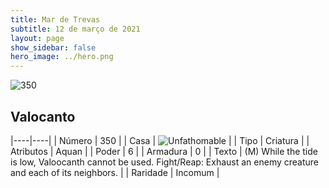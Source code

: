 ```yaml
---
title: Mar de Trevas
subtitle: 12 de março de 2021
layout: page
show_sidebar: false
hero_image: ../hero.png
---
```


![350](https://cdn.keyforgegame.com/media/card_front/pt/496_350_797WG856W5P9_pt.png)

## Valocanto

|----|----|
| Número | 350 |
| Casa | ![Unfathomable](https://archonarcana.com/images/thumb/1/10/Unfathomable.png/22px-Unfathomable.png "Abissais") |
| Tipo | Criatura |
| Atributos | Aquan |
| Poder | 6 |
| Armadura | 0 |
| Texto | (M) While the tide is low, Valoocanth cannot be used.  Fight/Reap: Exhaust an enemy creature and each of its neighbors. |
| Raridade | Incomum |
